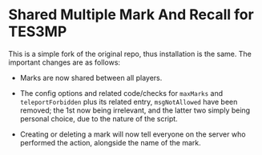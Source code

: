 # Shared Multiple Mark And Recall for TES3MP

This is a simple fork of the original repo, thus installation is the same. The important changes are as follows:

- Marks are now shared between all players.

- The config options and related code/checks for `maxMarks` and `teleportForbidden` plus its related entry, `msgNotAllowed` have been removed; the 1st now being irrelevant, and the latter two simply being personal choice, due to the nature of the script.

- Creating or deleting a mark will now tell everyone on the server who performed the action, alongside the name of the mark.
